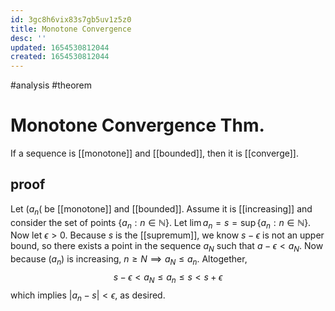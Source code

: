 ```yaml
---
id: 3gc8h6vix83s7gb5uv1z5z0
title: Monotone Convergence
desc: ''
updated: 1654530812044
created: 1654530812044
---
```

#analysis #theorem 
# Monotone Convergence Thm.
If a sequence is [[monotone]] and [[bounded]], then it is [[converge]].
## proof
Let $(a_n($ be [[monotone]] and [[bounded]].  Assume it is [[increasing]] and consider the set of points $\{a_n: n\in\mathbb{N}\}$.  Let $\lim a_n =s = \sup\{a_n: n \in\mathbb{N}\}$.
Now let $\epsilon > 0$.  Because $s$ is the [[supremum]], we know $s-\epsilon$ is not an upper bound, so there exists a point in the sequence $a_N$ such that $a-\epsilon < a_N$.  Now because $(a_n)$ is increasing, $n \geq N \implies a_N \leq a_n$.  Altogether,
$$s-\epsilon < a_N \leq a_n \leq s < s + \epsilon$$
which implies $|a_n - s| < \epsilon$, as desired.
